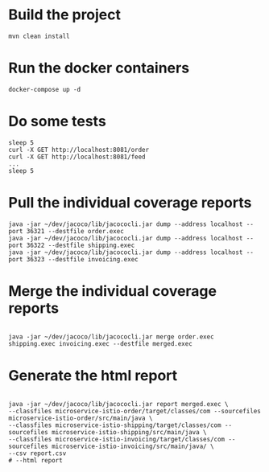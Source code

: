 # Build the project

```shell
mvn clean install
```

# Run the docker containers

```shell
docker-compose up -d
```

# Do some tests

```shell
sleep 5
curl -X GET http://localhost:8081/order
curl -X GET http://localhost:8081/feed
...
sleep 5

```

# Pull the individual coverage reports

```shell
java -jar ~/dev/jacoco/lib/jacococli.jar dump --address localhost --port 36321 --destfile order.exec
java -jar ~/dev/jacoco/lib/jacococli.jar dump --address localhost --port 36322 --destfile shipping.exec
java -jar ~/dev/jacoco/lib/jacococli.jar dump --address localhost --port 36323 --destfile invoicing.exec

```

# Merge the individual coverage reports

```shell

java -jar ~/dev/jacoco/lib/jacococli.jar merge order.exec shipping.exec invoicing.exec --destfile merged.exec
```

# Generate the html report

```shell

java -jar ~/dev/jacoco/lib/jacococli.jar report merged.exec \
--classfiles microservice-istio-order/target/classes/com --sourcefiles microservice-istio-order/src/main/java \
--classfiles microservice-istio-shipping/target/classes/com --sourcefiles microservice-istio-shipping/src/main/java \
--classfiles microservice-istio-invoicing/target/classes/com --sourcefiles microservice-istio-invoicing/src/main/java/ \
--csv report.csv
# --html report
```
